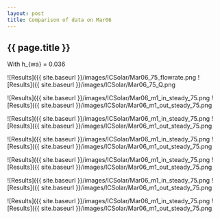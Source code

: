 ```yaml
---
layout: post
title: Comparison of data on Mar06
---
```

{{ page.title }}
-----------------
With h_{wa} = 0.036

![Results]({{ site.baseurl }}/images/ICSolar/Mar06_75_flowrate.png ![Results]({{ site.baseurl }}/images/ICSolar/Mar06_75_Q.png

![Results]({{ site.baseurl }}/images/ICSolar/Mar06_m1_in_steady_75.png ![Results]({{ site.baseurl }}/images/ICSolar/Mar06_m1_out_steady_75.png

![Results]({{ site.baseurl }}/images/ICSolar/Mar06_m1_in_steady_75.png ![Results]({{ site.baseurl }}/images/ICSolar/Mar06_m1_out_steady_75.png

![Results]({{ site.baseurl }}/images/ICSolar/Mar06_m1_in_steady_75.png ![Results]({{ site.baseurl }}/images/ICSolar/Mar06_m1_out_steady_75.png

![Results]({{ site.baseurl }}/images/ICSolar/Mar06_m1_in_steady_75.png ![Results]({{ site.baseurl }}/images/ICSolar/Mar06_m1_out_steady_75.png

![Results]({{ site.baseurl }}/images/ICSolar/Mar06_m1_in_steady_75.png ![Results]({{ site.baseurl }}/images/ICSolar/Mar06_m1_out_steady_75.png

![Results]({{ site.baseurl }}/images/ICSolar/Mar06_m1_in_steady_75.png ![Results]({{ site.baseurl }}/images/ICSolar/Mar06_m1_out_steady_75.png

